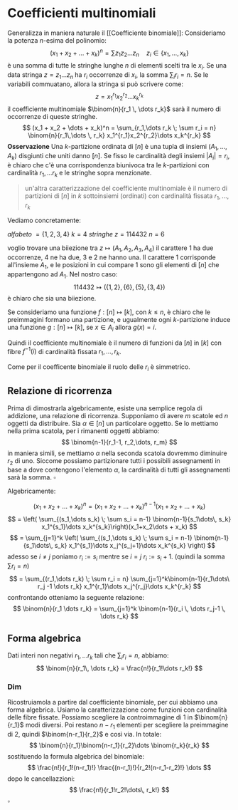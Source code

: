 # Coefficienti multinomiali
Generalizza in maniera naturale il [[Coefficiente binomiale]]:
Consideriamo la potenza $n$-esima del polinomio:
$$
(x_1 + x_2 + \dots + x_k)^n = \sum z_1z_2\dots z_n \quad z_i \in \{x_1,\dots, x_k\}
$$
è una somma di tutte le stringhe lunghe $n$ di elementi scelti tra le $x_i$.  Se una data stringa $z = z_1\dots z_n$ ha $r_i$ occorrenze di $x_i$, la somma $\sum_i r_i = n$. Se le variabili commuatano, allora la stringa si può scrivere come:
$$
z = x_1^{r_1}x_2^{r_2}\dots x_k^{r_k}
$$
il coefficiente multinomiale $\binom{n}{r_1 \, \dots r_k}$ sarà il numero di occorrenze di queste stringhe.
$$
(x_1 + x_2 + \dots + x_k)^n = \sum_{r_1,\dots r_k \; \sum r_i = n} \binom{n}{r_1\,\dots \, r_k} x_1^{r_1}x_2^{r_2}\dots x_k^{r_k}
$$
**Osservazione**
Una $k$-partizione ordinata di $[n]$ è una tupla di insiemi $(A_1,\dots, A_k)$ disgiunti che uniti danno $[n]$. Se fisso le cardinalità degli insiemi $|A_i| = r_i$, è chiaro che c'è una corrispondenza biunivoca tra le $k$-partizioni con cardinalità $r_1,\dots r_k$ e le stringhe sopra menzionate.

> un'altra caratterizzazione del coefficiente multinomiale è il numero di partizioni di $[n]$  in $k$ sottoinsiemi (ordinati) con cardinalità fissata $r_1, \dots, r_k$  

Vediamo concretamente:

_alfabeto_ $= \{1,2,3,4\}$ $k = 4$ 
_stringhe_ $z = 114432$   $n=6$

voglio trovare una biiezione tra $z \mapsto (A_1,A_2,A_3,A_4)$
il carattere $1$ ha due occorrenze, $4$ ne ha due, $3$ e $2$ ne hanno una. Il carattere $1$ corrisponde all'insieme $A_1$, e le posizioni in cui compare $1$ sono gli elementi di $[n]$ che appartengono ad $A_1$. Nel nostro caso:
$$
114432 \mapsto (\{1,2\}, \,\{6\}, \,\{5\}, \,\{3,4\})
$$
è chiaro che sia una biiezione.

Se consideriamo una funzione $f  : [n] \mapsto [k]$, con $k \leq n$, è chiaro che le preimmagini formano una partizione, e ugualmente ogni $k$-partizione induce una funzione $g : [n] \mapsto [k]$, se $x \in A_i$ allora $g(x) = i$.

Quindi il coefficiente  multinomiale è il numero di funzioni da $[n]$ in $[k]$ con fibre $f^{-1}(i)$ di cardinalità fissata $r_1,\dots ,r_k$.

Come per il coefficente binomiale il ruolo delle $r_i$ è  simmetrico.

## Relazione di ricorrenza

Prima di dimostrarla algebricamente, esiste una semplice regola di addizione, una relazione di ricorrenza. Supponiamo di avere $m$ scatole ed $n$ oggetti da distribuire. Sia $\alpha \in [n]$ un particolare oggetto. Se lo mettiamo nella prima scatola, per i rimanenti oggetti abbiamo:
$$
\binom{n-1}{r_1-1, r_2,\dots, r_m}
$$
in maniera simili, se mettiamo $\alpha$ nella seconda scatola dovremmo diminuire $r_2$ di uno. Siccome possiamo partizionare tutti i possibili assegnamenti in base a dove contengono l'elemento $\alpha$, la cardinalità di tutti gli assegnamenti sarà la somma. $\square$

Algebricamente:

$$
(x_1 + x_2 + \dots + x_k)^n = (x_1 + x_2 + \dots + x_k)^{n-1}(x_1 + x_2 + \dots + x_k)
$$
$$
= \left(  \sum_{(s_1,\dots s_k) \; \sum s_i = n-1} \binom{n-1}{s_1\dots\, s_k} x_1^{s_1}\dots x_k^{s_k}\right)(x_1+x_2\dots + x_k)
$$
$$
= \sum_{j=1}^k \left( \sum_{(s_1,\dots s_k) \; \sum s_i = n-1} \binom{n-1}{s_1\dots\, s_k} x_1^{s_1}\dots x_j^{s_j+1}\dots x_k^{s_k} \right)
$$
adesso se $i\neq j$ poniamo $r_i := s_i$ mentre se $i=j$ $r_i := s_i + 1$. (quindi la somma $\sum r_i = n$)
$$
=   \sum_{(r_1,\dots r_k) \; \sum r_i = n} \sum_{j=1}^k\binom{n-1}{r_1\dots\ r_j -1 \dots r_k} x_1^{r_1}\dots x_j^{r_j}\dots x_k^{r_k} 
$$
confrontando otteniamo la seguente relazione:
$$
\binom{n}{r_1 \dots r_k} = \sum_{j=1}^k \binom{n-1}{r_i \, \dots r_j-1 \, \dots r_k}
$$
## Forma algebrica
Dati  interi non negativi $r_1, \dots r_k$ tali che $\sum_i r_i = n$, abbiamo:
$$
\binom{n}{r_1\, \dots r_k} = \frac{n!}{r_1!\dots r_k!}
$$
### Dim
Ricostruiamola a partire dal coefficiente binomiale, per cui abbiamo una forma algebrica. Usiamo la caratterizzazione come funzioni con cardinalità delle fibre fissate. Possiamo scegliere la controimmagine di $1$ in $\binom{n}{r_1}$ modi diversi. Poi restano $n-r_1$ elementi per scegliere la preimmagine di $2$, quindi $\binom{n-r_1}{r_2}$ e così via. In totale:
$$
\binom{n}{r_1}\binom{n-r_1}{r_2}\dots \binom{r_k}{r_k}
$$
sostituendo la formula algebrica del binomiale:
$$
\frac{n!}{r_1!(n-r_1)!} \frac{(n-r_1)!}{r_2!(n-r_1-r_2)!} \dots
$$
dopo le cancellazzioni:
$$
\frac{n!}{r_1!r_2!\dots\, r_k!}
$$
$\square$

